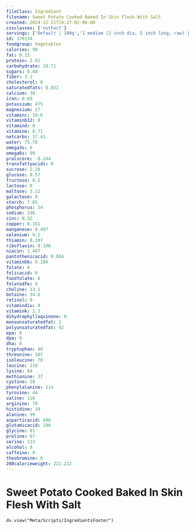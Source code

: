 ```yaml
---
fileClass: Ingredient
filename: Sweet Potato Cooked Baked In Skin Flesh With Salt
created: 2024-12-21T19:27:02-06:00
cssclasses: ['nutFact']
servings: ['Default | 100g','1 medium (2 inch dia, 5 inch long, raw) | 114','1/2 cup, mashed | 100']
id: 170134
foodgroup: Vegetables
calories: 90
fat: 0.15
protein: 2.01
carbohydrate: 20.71
sugars: 6.48
fiber: 3.3
cholesterol: 0
saturatedfats: 0.052
calcium: 38
iron: 0.69
potassium: 475
magnesium: 27
vitaminc: 19.6
vitaminb12: 0
vitamind: 0
vitamine: 0.71
netcarbs: 17.41
water: 75.78
omega3s: 6
omega6s: 90
pralscore: -8.244
transfattyacids: 0
sucrose: 2.28
glucose: 0.57
fructose: 0.5
lactose: 0
maltose: 3.12
galactose: 0
starch: 7.05
phosphorus: 54
sodium: 246
zinc: 0.32
copper: 0.161
manganese: 0.497
selenium: 0.2
thiamin: 0.107
riboflavin: 0.106
niacin: 1.487
pantothenicacid: 0.884
vitaminb6: 0.286
folate: 6
folicacid: 0
foodfolate: 6
folatedfe: 6
choline: 13.1
betaine: 34.6
retinol: 0
vitamindiu: 0
vitamink: 2.3
dihydrophylloquinone: 0
monounsaturatedfat: 2
polyunsaturatedfat: 92
epa: 0
dpa: 0
dha: 0
tryptophan: 40
threonine: 107
isoleucine: 70
leucine: 118
lysine: 84
methionine: 37
cystine: 28
phenylalanine: 114
tyrosine: 44
valine: 110
arginine: 70
histidine: 39
alanine: 99
asparticacid: 488
glutamicacid: 198
glycine: 81
proline: 67
serine: 113
alcohol: 0
caffeine: 0
theobromine: 0
200calorieweight: 222.222
---
```


# Sweet Potato Cooked Baked In Skin Flesh With Salt

```dataviewjs
dv.view("Meta/Scripts/IngredientsFooter")
```